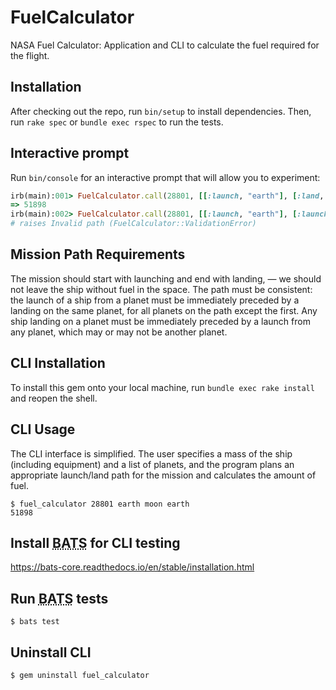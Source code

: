# FuelCalculator

NASA Fuel Calculator: Application and CLI to calculate the fuel required for the flight.

## Installation

After checking out the repo, run `bin/setup` to install dependencies. Then, run `rake spec` or `bundle exec rspec` to run the tests.

## Interactive prompt

Run `bin/console` for an interactive prompt that will allow you to experiment:

~~~rb
irb(main):001> FuelCalculator.call(28801, [[:launch, "earth"], [:land, "moon"], [:launch, "moon"], [:land, "earth"]])
=> 51898
irb(main):002> FuelCalculator.call(28801, [[:launch, "earth"], [:launch, "moon"], [:land, "earth"]])
# raises Invalid path (FuelCalculator::ValidationError)
~~~

## Mission Path Requirements

The mission should start with launching and end with landing, — we should not leave the ship without fuel in the space. The path must be consistent: the launch of a ship from a planet must be immediately preceded by a landing on the same planet, for all planets on the path except the first. Any ship landing on a planet must be immediately preceded by a launch from any planet, which may or may not be another planet.

## CLI Installation

To install this gem onto your local machine, run `bundle exec rake install` and reopen the shell.

## CLI Usage

The CLI interface is simplified. The user specifies a mass of the ship (including equipment) and a list of planets, and the program plans an appropriate launch/land path for the mission and calculates the amount of fuel.

    $ fuel_calculator 28801 earth moon earth
    51898

## Install <abbr title="Bash Automated Testing System">BATS</abbr> for CLI testing

https://bats-core.readthedocs.io/en/stable/installation.html

## Run <abbr title="Bash Automated Testing System">BATS</abbr> tests

    $ bats test

## Uninstall CLI

    $ gem uninstall fuel_calculator

